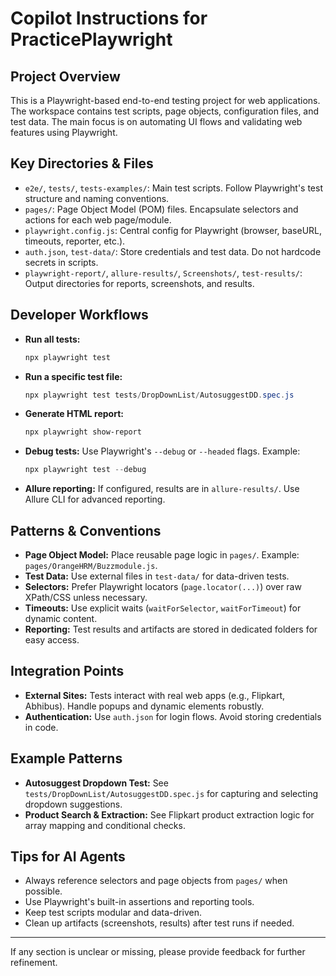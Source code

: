 # Copilot Instructions for PracticePlaywright

## Project Overview
This is a Playwright-based end-to-end testing project for web applications. The workspace contains test scripts, page objects, configuration files, and test data. The main focus is on automating UI flows and validating web features using Playwright.

## Key Directories & Files
- `e2e/`, `tests/`, `tests-examples/`: Main test scripts. Follow Playwright's test structure and naming conventions.
- `pages/`: Page Object Model (POM) files. Encapsulate selectors and actions for each web page/module.
- `playwright.config.js`: Central config for Playwright (browser, baseURL, timeouts, reporter, etc.).
- `auth.json`, `test-data/`: Store credentials and test data. Do not hardcode secrets in scripts.
- `playwright-report/`, `allure-results/`, `Screenshots/`, `test-results/`: Output directories for reports, screenshots, and results.

## Developer Workflows
- **Run all tests:**
  ```powershell
  npx playwright test
  ```
- **Run a specific test file:**
  ```powershell
  npx playwright test tests/DropDownList/AutosuggestDD.spec.js
  ```
- **Generate HTML report:**
  ```powershell
  npx playwright show-report
  ```
- **Debug tests:** Use Playwright's `--debug` or `--headed` flags. Example:
  ```powershell
  npx playwright test --debug
  ```
- **Allure reporting:** If configured, results are in `allure-results/`. Use Allure CLI for advanced reporting.

## Patterns & Conventions
- **Page Object Model:** Place reusable page logic in `pages/`. Example: `pages/OrangeHRM/Buzzmodule.js`.
- **Test Data:** Use external files in `test-data/` for data-driven tests.
- **Selectors:** Prefer Playwright locators (`page.locator(...)`) over raw XPath/CSS unless necessary.
- **Timeouts:** Use explicit waits (`waitForSelector`, `waitForTimeout`) for dynamic content.
- **Reporting:** Test results and artifacts are stored in dedicated folders for easy access.

## Integration Points
- **External Sites:** Tests interact with real web apps (e.g., Flipkart, Abhibus). Handle popups and dynamic elements robustly.
- **Authentication:** Use `auth.json` for login flows. Avoid storing credentials in code.

## Example Patterns
- **Autosuggest Dropdown Test:** See `tests/DropDownList/AutosuggestDD.spec.js` for capturing and selecting dropdown suggestions.
- **Product Search & Extraction:** See Flipkart product extraction logic for array mapping and conditional checks.

## Tips for AI Agents
- Always reference selectors and page objects from `pages/` when possible.
- Use Playwright's built-in assertions and reporting tools.
- Keep test scripts modular and data-driven.
- Clean up artifacts (screenshots, results) after test runs if needed.

---
If any section is unclear or missing, please provide feedback for further refinement.
